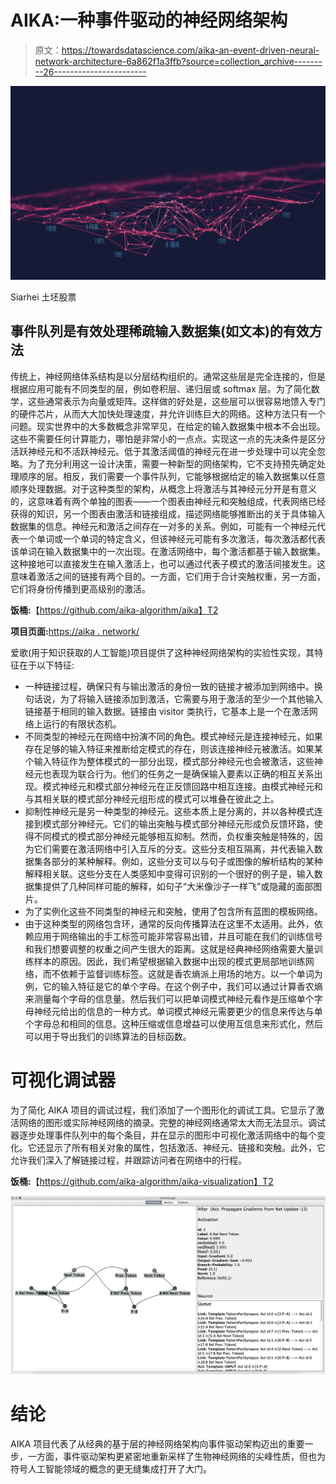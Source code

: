 # AIKA:一种事件驱动的神经网络架构

> 原文：<https://towardsdatascience.com/aika-an-event-driven-neural-network-architecture-6a862f1a3ffb?source=collection_archive---------26----------------------->

![](img/04624e51145b6760289a14f43d06661c.png)

Siarhei 土坯股票

## 事件队列是有效处理稀疏输入数据集(如文本)的有效方法

传统上，神经网络体系结构是以分层结构组织的。通常这些层是完全连接的，但是根据应用可能有不同类型的层，例如卷积层、递归层或 softmax 层。为了简化数学，这些通常表示为向量或矩阵。这样做的好处是，这些层可以很容易地馈入专门的硬件芯片，从而大大加快处理速度，并允许训练巨大的网络。这种方法只有一个问题。现实世界中的大多数概念非常罕见，在给定的输入数据集中根本不会出现。这些不需要任何计算能力，哪怕是非常小的一点点。实现这一点的先决条件是区分活跃神经元和不活跃神经元。低于其激活阈值的神经元在进一步处理中可以完全忽略。为了充分利用这一设计决策，需要一种新型的网络架构，它不支持预先确定处理顺序的层。相反，我们需要一个事件队列，它能够根据给定的输入数据集以任意顺序处理数据。对于这种类型的架构，从概念上将激活与其神经元分开是有意义的，这意味着有两个单独的图表——一个图表由神经元和突触组成，代表网络已经获得的知识，另一个图表由激活和链接组成，描述网络能够推断出的关于具体输入数据集的信息。神经元和激活之间存在一对多的关系。例如，可能有一个神经元代表一个单词或一个单词的特定含义，但该神经元可能有多次激活，每次激活都代表该单词在输入数据集中的一次出现。在激活网络中，每个激活都基于输入数据集。这种接地可以直接发生在输入激活上，也可以通过代表子模式的激活间接发生。这意味着激活之间的链接有两个目的。一方面，它们用于合计突触权重，另一方面，它们将身份传播到更高级别的激活。

**饭桶:**【https://github.com/aika-algorithm/aika】T2

**项目页面:**[https://aika . network/](https://aika.network/)

爱歌(用于知识获取的人工智能)项目提供了这种神经网络架构的实验性实现，其特征在于以下特征:

*   一种链接过程，确保只有与输出激活的身份一致的链接才被添加到网络中。换句话说，为了将输入链接添加到激活，它需要与用于激活的至少一个其他输入链接基于相同的输入数据。链接由 visitor 类执行，它基本上是一个在激活网络上运行的有限状态机。
*   不同类型的神经元在网络中扮演不同的角色。模式神经元是连接神经元，如果存在足够的输入特征来推断给定模式的存在，则该连接神经元被激活。如果某个输入特征作为整体模式的一部分出现，模式部分神经元也会被激活，这些神经元也表现为联合行为。他们的任务之一是确保输入要素以正确的相互关系出现。模式神经元和模式部分神经元在正反馈回路中相互连接。由模式神经元和与其相关联的模式部分神经元组形成的模式可以堆叠在彼此之上。
*   抑制性神经元是另一种类型的神经元。这些本质上是分离的，并以各种模式连接到模式部分神经元。它们的输出突触与模式部分神经元形成负反馈环路，使得不同模式的模式部分神经元能够相互抑制。然而，负权重突触是特殊的，因为它们需要在激活网络中引入互斥的分支。这些分支相互隔离，并代表输入数据集各部分的某种解释。例如，这些分支可以与句子或图像的解析结构的某种解释相关联。这些分支在人类感知中变得可识别的一个很好的例子是，输入数据集提供了几种同样可能的解释，如句子“大米像沙子一样飞”或隐藏的面部图片。
*   为了实例化这些不同类型的神经元和突触，使用了包含所有蓝图的模板网络。
*   由于这种类型的网络包含环，通常的反向传播算法在这里不太适用。此外，依赖应用于网络输出的手工标签可能非常容易出错，并且可能在我们的训练信号和我们想要调整的权重之间产生很大的距离。这就是经典神经网络需要大量训练样本的原因。因此，我们希望根据输入数据中出现的模式更局部地训练网络，而不依赖于监督训练标签。这就是香农熵派上用场的地方。以一个单词为例，它的输入特征是它的单个字母。在这个例子中，我们可以通过计算香农熵来测量每个字母的信息量。然后我们可以把单词模式神经元看作是压缩单个字母神经元给出的信息的一种方式。单词模式神经元需要更少的信息来传达与单个字母总和相同的信息。这种压缩或信息增益可以使用互信息来形式化，然后可以用于导出我们的训练算法的目标函数。

# 可视化调试器

为了简化 AIKA 项目的调试过程，我们添加了一个图形化的调试工具。它显示了激活网络的图形或实际神经网络的摘录。完整的神经网络通常太大而无法显示。调试器逐步处理事件队列中的每个条目，并在显示的图形中可视化激活网络中的每个变化。它还显示了所有相关对象的属性，包括激活、神经元、链接和突触。此外，它允许我们深入了解链接过程，并跟踪访问者在网络中的行程。

**饭桶:**【https://github.com/aika-algorithm/aika-visualization】T2

![](img/d872b56950adae339a7363b3f9ae1e4f.png)

# 结论

AIKA 项目代表了从经典的基于层的神经网络架构向事件驱动架构迈出的重要一步，一方面，事件驱动架构更紧密地重新采样了生物神经网络的尖峰性质，但也为符号人工智能领域的概念的更无缝集成打开了大门。